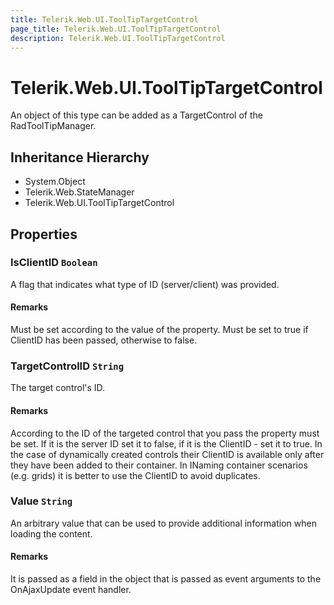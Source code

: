 ```yaml
---
title: Telerik.Web.UI.ToolTipTargetControl
page_title: Telerik.Web.UI.ToolTipTargetControl
description: Telerik.Web.UI.ToolTipTargetControl
---
```


# Telerik.Web.UI.ToolTipTargetControl

An object of this type can be added as a TargetControl of the RadToolTipManager.

## Inheritance Hierarchy

* System.Object
* Telerik.Web.StateManager
* Telerik.Web.UI.ToolTipTargetControl

## Properties

###  IsClientID `Boolean`

A flag that indicates what type of ID (server/client) was provided.

#### Remarks
Must be set according to the value of the  property.
            Must be set to true if ClientID has been passed, otherwise to false.

###  TargetControlID `String`

The target control's ID.

#### Remarks
According to the ID of the targeted control that you pass the  property must be set.
            If it is the server ID set it to false, if it is the ClientID - set it to true. In the case of dynamically created controls their ClientID is available only
            after they have been added to their container. In INaming container scenarios (e.g. grids) it is better to use the ClientID to avoid duplicates.

###  Value `String`

An arbitrary value that can be used to provide additional information when loading the content.

#### Remarks
It is passed as a field in the  object
            that is passed as event arguments to the OnAjaxUpdate event handler.

